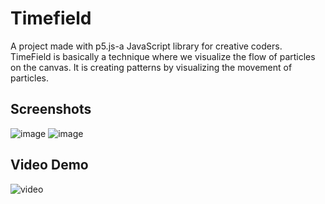 # Timefield

A project made with p5.js-a JavaScript library for creative coders. <br>
TimeField is basically a technique where we visualize the flow of particles on the canvas.
It is creating patterns by visualizing the movement of particles.

## Screenshots

![image](https://github.com/Svrajj/TimeField/assets/74090764/3b25c361-f5b0-46b0-a97f-099eb6ca394f)
![image](https://github.com/Svrajj/TimeField/assets/74090764/222f5d9b-c6f8-44ba-b5ab-42b73dfdcf5b)

## Video Demo

![video](https://youtu.be/GWi3O4hjxFI)



